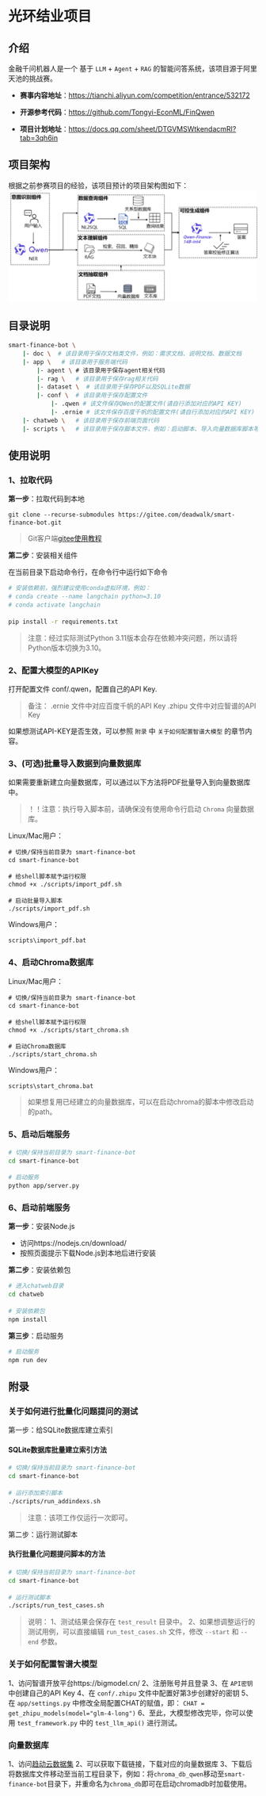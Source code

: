 # 光环结业项目

## 介绍
金融千问机器人是一个 基于 `LLM` + `Agent` + `RAG` 的智能问答系统，该项目源于阿里天池的挑战赛。

- **赛事内容地址**：https://tianchi.aliyun.com/competition/entrance/532172

- **开源参考代码**：https://github.com/Tongyi-EconML/FinQwen

- **项目计划地址**：https://docs.qq.com/sheet/DTGVMSWtkendacmRl?tab=3qh6in


## 项目架构
根据之前参赛项目的经验，该项目预计的项目架构图如下：
![](doc/framework_1.jpg)


## 目录说明

```bash
smart-finance-bot \
    |- doc \  # 该目录用于保存文档类文件，例如：需求文档、说明文档、数据文档
    |- app \   # 该目录用于服务端代码
        |- agent \ # 该目录用于保存agent相关代码
        |- rag \   # 该目录用于保存rag相关代码
        |- dataset \  # 该目录用于保存PDF以及SQLite数据
        |- conf \  # 该目录用于保存配置文件
            |- .qwen # 该文件保存QWen的配置文件(请自行添加对应的API KEY)
            |- .ernie # 该文件保存百度千帆的配置文件(请自行添加对应的API KEY)
    |- chatweb \   # 该目录用于保存前端页面代码
    |- scripts \   # 该目录用于保存脚本文件，例如：启动脚本、导入向量数据库脚本等
```

## 使用说明

### 1、拉取代码
**第一步**：拉取代码到本地
```shell
git clone --recurse-submodules https://gitee.com/deadwalk/smart-finance-bot.git
```

> Git客户端[gitee使用教程](https://blog.csdn.net/weixin_50470247/article/details/133585369)

**第二步**：安装相关组件

在当前目录下启动命令行，在命令行中运行如下命令

```bash
# 安装依赖前，强烈建议使用conda虚拟环境，例如：
# conda create --name langchain python=3.10
# conda activate langchain

pip install -r requirements.txt
```

> 注意：经过实际测试Python 3.11版本会存在依赖冲突问题，所以请将Python版本切换为3.10。

### 2、配置大模型的APIKey
打开配置文件 conf/.qwen，配置自己的API Key.

> 备注：
> .ernie 文件中对应百度千帆的API Key
> .zhipu 文件中对应智谱的API Key

如果想测试API-KEY是否生效，可以参照 `附录` 中 `关于如何配置智谱大模型` 的章节内容。


### 3、(可选)批量导入数据到向量数据库
如果需要重新建立向量数据库，可以通过以下方法将PDF批量导入到向量数据库中。

> ！！注意：执行导入脚本前，请确保没有使用命令行启动 `Chroma` 向量数据库。

Linux/Mac用户：
```shell
# 切换/保持当前目录为 smart-finance-bot
cd smart-finance-bot

# 给shell脚本赋予运行权限
chmod +x ./scripts/import_pdf.sh

# 启动批量导入脚本
./scripts/import_pdf.sh
```

Windows用户：
```bash
scripts\import_pdf.bat
```


### 4、启动Chroma数据库
Linux/Mac用户：
```shell
# 切换/保持当前目录为 smart-finance-bot
cd smart-finance-bot

# 给shell脚本赋予运行权限
chmod +x ./scripts/start_chroma.sh

# 启动Chroma数据库
./scripts/start_chroma.sh
```

Windows用户：
```bash
scripts\start_chroma.bat
```

> 如果想复用已经建立的向量数据库，可以在启动chroma的脚本中修改启动的path。

### 5、启动后端服务

```bash
# 切换/保持当前目录为 smart-finance-bot
cd smart-finance-bot

# 启动服务
python app/server.py

```

### 6、启动前端服务
**第一步**：安装Node.js
- 访问https://nodejs.cn/download/
- 按照页面提示下载Node.js到本地后进行安装

**第二步**：安装依赖包
```bash
# 进入chatweb目录
cd chatweb

# 安装依赖包
npm install
```

**第三步**：启动服务
```bash
# 启动服务
npm run dev
```

## 附录

### 关于如何进行批量化问题提问的测试

第一步：给SQLite数据库建立索引
####  SQLite数据库批量建立索引方法
```bash 
# 切换/保持当前目录为 smart-finance-bot
cd smart-finance-bot

# 运行添加索引脚本
./scripts/run_addindexs.sh
```
> 注意：该项工作仅运行一次即可。


第二步：运行测试脚本
#### 执行批量化问题提问脚本的方法
```bash
# 切换/保持当前目录为 smart-finance-bot
cd smart-finance-bot

# 运行测试脚本
./scripts/run_test_cases.sh
```
> 说明：
> 1、测试结果会保存在 `test_result` 目录中。
> 2、如果想调整运行的测试用例，可以直接编辑 `run_test_cases.sh` 文件，修改 `--start` 和 `--end` 参数。


### 关于如何配置智谱大模型
1、访问智谱开放平台https://bigmodel.cn/
2、注册账号并且登录
3、在 `API密钥` 中创建自己的API Key
4、在 `conf/.zhipu` 文件中配置好第3步创建好的密钥
5、在 `app/settings.py` 中修改全局配置CHAT的赋值，即： `CHAT = get_zhipu_models(model="glm-4-long")`
6、至此，大模型修改完毕，你可以使用 `test_framework.py` 中的 `test_llm_api()` 进行测试。


### 向量数据库
1、访问[趋动云数据集](https://open.virtaicloud.com/web/profile/45814/publishDataDetail/486776150082502656)
2、可以获取下载链接，下载对应的向量数据库
3、下载后将数据库文件移动至当前工程目录下，例如：将`chroma_db_qwen`移动至`smart-finance-bot`目录下，并重命名为`chroma_db`即可在启动chromadb时加载使用。